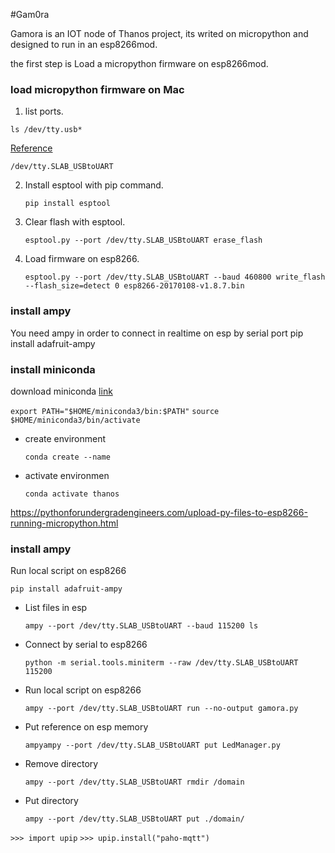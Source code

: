 #Gam0ra

Gamora is an IOT node of Thanos project, its writed on micropython and designed to run in an esp8266mod.

the first step is Load a micropython firmware on esp8266mod.

### load micropython firmware on Mac

1. list ports.

`ls /dev/tty.usb*`

[Reference](http://docs.micropython.org/en/latest/esp8266/tutorial/intro.html#deploying-the-firmware)

`/dev/tty.SLAB_USBtoUART`

2. Install esptool with pip command. 
   
    `pip install esptool`

3. Clear flash with esptool.
   
    `esptool.py --port /dev/tty.SLAB_USBtoUART erase_flash`

1. Load firmware on esp8266.
    
    `esptool.py --port /dev/tty.SLAB_USBtoUART --baud 460800 write_flash --flash_size=detect 0 esp8266-20170108-v1.8.7.bin`

### install ampy

You need ampy in order to connect in realtime on esp by serial port
pip install adafruit-ampy

### install miniconda

download miniconda
[link](https://docs.conda.io/en/latest/miniconda.html)

`export PATH="$HOME/miniconda3/bin:$PATH"`
`source $HOME/miniconda3/bin/activate`

* create environment
  
    `conda create --name`

* activate environmen
  
    `conda activate thanos`

https://pythonforundergradengineers.com/upload-py-files-to-esp8266-running-micropython.html

### install ampy

Run local script on esp8266

`pip install adafruit-ampy`



* List files in esp

    `ampy --port /dev/tty.SLAB_USBtoUART --baud 115200 ls`

* Connect by serial to esp8266
    
    `python -m serial.tools.miniterm --raw /dev/tty.SLAB_USBtoUART 115200`

* Run local script on esp8266
  
    `ampy --port /dev/tty.SLAB_USBtoUART run --no-output gamora.py`

* Put reference on esp memory
    
    `ampyampy --port /dev/tty.SLAB_USBtoUART put LedManager.py`

* Remove directory

    `ampy --port /dev/tty.SLAB_USBtoUART rmdir /domain`

* Put directory

    `ampy --port /dev/tty.SLAB_USBtoUART put ./domain/`


`>>> import upip`
 `>>> upip.install("paho-mqtt")`